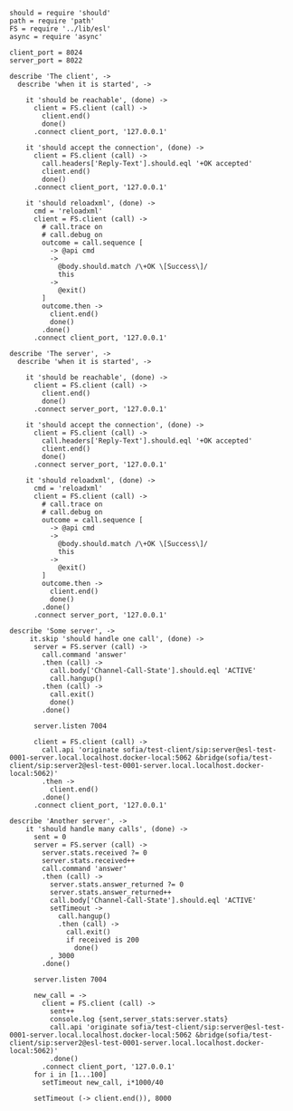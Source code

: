     should = require 'should'
    path = require 'path'
    FS = require '../lib/esl'
    async = require 'async'

    client_port = 8024
    server_port = 8022

    describe 'The client', ->
      describe 'when it is started', ->

        it 'should be reachable', (done) ->
          client = FS.client (call) ->
            client.end()
            done()
          .connect client_port, '127.0.0.1'

        it 'should accept the connection', (done) ->
          client = FS.client (call) ->
            call.headers['Reply-Text'].should.eql '+OK accepted'
            client.end()
            done()
          .connect client_port, '127.0.0.1'

        it 'should reloadxml', (done) ->
          cmd = 'reloadxml'
          client = FS.client (call) ->
            # call.trace on
            # call.debug on
            outcome = call.sequence [
              -> @api cmd
              ->
                @body.should.match /\+OK \[Success\]/
                this
              ->
                @exit()
            ]
            outcome.then ->
              client.end()
              done()
            .done()
          .connect client_port, '127.0.0.1'

    describe 'The server', ->
      describe 'when it is started', ->

        it 'should be reachable', (done) ->
          client = FS.client (call) ->
            client.end()
            done()
          .connect server_port, '127.0.0.1'

        it 'should accept the connection', (done) ->
          client = FS.client (call) ->
            call.headers['Reply-Text'].should.eql '+OK accepted'
            client.end()
            done()
          .connect server_port, '127.0.0.1'

        it 'should reloadxml', (done) ->
          cmd = 'reloadxml'
          client = FS.client (call) ->
            # call.trace on
            # call.debug on
            outcome = call.sequence [
              -> @api cmd
              ->
                @body.should.match /\+OK \[Success\]/
                this
              ->
                @exit()
            ]
            outcome.then ->
              client.end()
              done()
            .done()
          .connect server_port, '127.0.0.1'

    describe 'Some server', ->
         it.skip 'should handle one call', (done) ->
          server = FS.server (call) ->
            call.command 'answer'
            .then (call) ->
              call.body['Channel-Call-State'].should.eql 'ACTIVE'
              call.hangup()
            .then (call) ->
              call.exit()
              done()
            .done()

          server.listen 7004

          client = FS.client (call) ->
            call.api 'originate sofia/test-client/sip:server@esl-test-0001-server.local.localhost.docker-local:5062 &bridge(sofia/test-client/sip:server2@esl-test-0001-server.local.localhost.docker-local:5062)'
            .then ->
              client.end()
            .done()
          .connect client_port, '127.0.0.1'

    describe 'Another server', ->
        it 'should handle many calls', (done) ->
          sent = 0
          server = FS.server (call) ->
            server.stats.received ?= 0
            server.stats.received++
            call.command 'answer'
            .then (call) ->
              server.stats.answer_returned ?= 0
              server.stats.answer_returned++
              call.body['Channel-Call-State'].should.eql 'ACTIVE'
              setTimeout ->
                call.hangup()
                .then (call) ->
                  call.exit()
                  if received is 200
                    done()
              , 3000
            .done()

          server.listen 7004

          new_call = ->
            client = FS.client (call) ->
              sent++
              console.log {sent,server_stats:server.stats}
              call.api 'originate sofia/test-client/sip:server@esl-test-0001-server.local.localhost.docker-local:5062 &bridge(sofia/test-client/sip:server2@esl-test-0001-server.local.localhost.docker-local:5062)'
              .done()
            .connect client_port, '127.0.0.1'
          for i in [1...100]
            setTimeout new_call, i*1000/40

          setTimeout (-> client.end()), 8000
